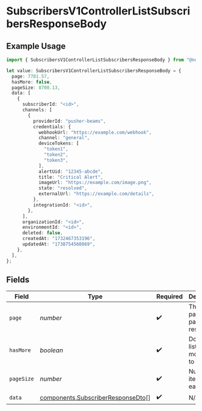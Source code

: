 # SubscribersV1ControllerListSubscribersResponseBody

## Example Usage

```typescript
import { SubscribersV1ControllerListSubscribersResponseBody } from "@novu/api/models/operations";

let value: SubscribersV1ControllerListSubscribersResponseBody = {
  page: 7781.57,
  hasMore: false,
  pageSize: 8700.13,
  data: [
    {
      subscriberId: "<id>",
      channels: [
        {
          providerId: "pusher-beams",
          credentials: {
            webhookUrl: "https://example.com/webhook",
            channel: "general",
            deviceTokens: [
              "token1",
              "token2",
              "token3",
            ],
            alertUid: "12345-abcde",
            title: "Critical Alert",
            imageUrl: "https://example.com/image.png",
            state: "resolved",
            externalUrl: "https://example.com/details",
          },
          integrationId: "<id>",
        },
      ],
      organizationId: "<id>",
      environmentId: "<id>",
      deleted: false,
      createdAt: "1732467353196",
      updatedAt: "1738754560869",
    },
  ],
};
```

## Fields

| Field                                                                                  | Type                                                                                   | Required                                                                               | Description                                                                            |
| -------------------------------------------------------------------------------------- | -------------------------------------------------------------------------------------- | -------------------------------------------------------------------------------------- | -------------------------------------------------------------------------------------- |
| `page`                                                                                 | *number*                                                                               | :heavy_check_mark:                                                                     | The current page of the paginated response                                             |
| `hasMore`                                                                              | *boolean*                                                                              | :heavy_check_mark:                                                                     | Does the list have more items to fetch                                                 |
| `pageSize`                                                                             | *number*                                                                               | :heavy_check_mark:                                                                     | Number of items on each page                                                           |
| `data`                                                                                 | [components.SubscriberResponseDto](../../models/components/subscriberresponsedto.md)[] | :heavy_check_mark:                                                                     | N/A                                                                                    |